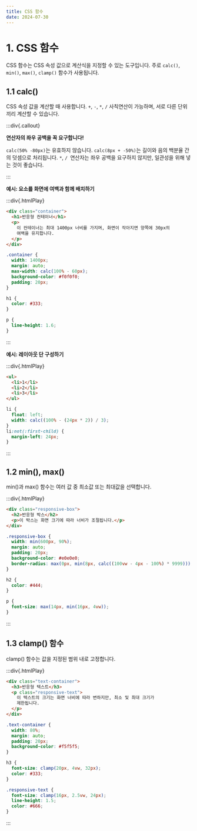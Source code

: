 ```yaml
---
title: CSS 함수
date: 2024-07-30
---
```


# 1. CSS 함수

CSS 함수는 CSS 속성 값으로 계산식을 지정할 수 있는 도구입니다. 주로 `calc()`, `min()`, `max()`, `clamp()` 함수가 사용됩니다.

## 1.1 calc()

CSS 속성 값을 계산할 때 사용합니다. `+`, `-`, `*`, `/` 사칙연산이 가능하며, 서로 다른 단위끼리 계산할 수 있습니다.

:::div{.callout}

**연산자의 좌우 공백을 꼭 요구합니다!**

`calc(50% -80px)`는 유효하지 않습니다.
`calc(8px + -50%)`는 길이와 음의 백분율 간의 덧셈으로 처리됩니다.
`*`, `/ `연산자는 좌우 공백을 요구하지 않지만, 일관성을 위해 넣는 것이 좋습니다.

:::

**예시: 요소를 화면에 여백과 함께 배치하기**

:::div{.htmlPlay}

```html
<div class="container">
  <h1>반응형 컨테이너</h1>
  <p>
    이 컨테이너는 최대 1400px 너비를 가지며, 화면이 작아지면 양쪽에 30px의
    여백을 유지합니다.
  </p>
</div>
```

```css
.container {
  width: 1400px;
  margin: auto;
  max-width: calc(100% - 60px);
  background-color: #f0f0f0;
  padding: 20px;
}

h1 {
  color: #333;
}

p {
  line-height: 1.6;
}
```

:::

**예시: 레이아웃 단 구성하기**

:::div{.htmlPlay}

```html
<ul>
  <li>1</li>
  <li>2</li>
  <li>3</li>
</ul>
```

```css
li {
  float: left;
  width: calc((100% - (24px * 2)) / 3);
}
li:not(:first-child) {
  margin-left: 24px;
}
```

:::

## 1.2 min(), max()

min()과 max() 함수는 여러 값 중 최소값 또는 최대값을 선택합니다.

:::div{.htmlPlay}

```html
<div class="responsive-box">
  <h2>반응형 박스</h2>
  <p>이 박스는 화면 크기에 따라 너비가 조절됩니다.</p>
</div>
```

```css
.responsive-box {
  width: min(600px, 90%);
  margin: auto;
  padding: 20px;
  background-color: #e0e0e0;
  border-radius: max(0px, min(8px, calc((100vw - 4px - 100%) * 9999)));
}

h2 {
  color: #444;
}

p {
  font-size: max(14px, min(16px, 4vw));
}
```

:::

## 1.3 clamp() 함수

clamp() 함수는 값을 지정된 범위 내로 고정합니다.

:::div{.htmlPlay}

```html
<div class="text-container">
  <h3>반응형 텍스트</h3>
  <p class="responsive-text">
    이 텍스트의 크기는 화면 너비에 따라 변하지만, 최소 및 최대 크기가
    제한됩니다.
  </p>
</div>
```

```css
.text-container {
  width: 80%;
  margin: auto;
  padding: 20px;
  background-color: #f5f5f5;
}

h3 {
  font-size: clamp(20px, 4vw, 32px);
  color: #333;
}

.responsive-text {
  font-size: clamp(16px, 2.5vw, 24px);
  line-height: 1.5;
  color: #666;
}
```

:::
